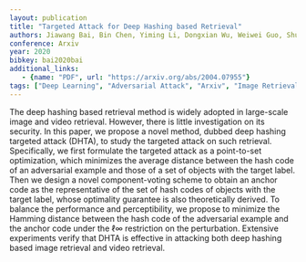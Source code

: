 ```yaml
---
layout: publication
title: "Targeted Attack for Deep Hashing based Retrieval"
authors: Jiawang Bai, Bin Chen, Yiming Li, Dongxian Wu, Weiwei Guo, Shu-tao Xia, En-hui Yang
conference: Arxiv
year: 2020
bibkey: bai2020bai
additional_links:
   - {name: "PDF", url: "https://arxiv.org/abs/2004.07955"}
tags: ["Deep Learning", "Adversarial Attack", "Arxiv", "Image Retrieval"]
---
```

The deep hashing based retrieval method is widely adopted in large-scale image and video retrieval. However, there is little investigation on its security. In this paper, we propose a novel method, dubbed deep hashing targeted attack (DHTA), to study the targeted attack on such retrieval. Specifically, we first formulate the targeted attack as a point-to-set optimization, which minimizes the average distance between the hash code of an adversarial example and those of a set of objects with the target label. Then we design a novel component-voting scheme to obtain an anchor code as the representative of the set of hash codes of objects with the target label, whose optimality guarantee is also theoretically derived. To balance the performance and perceptibility, we propose to minimize the Hamming distance between the hash code of the adversarial example and the anchor code under the ℓ∞ restriction on the perturbation. Extensive experiments verify that DHTA is effective in attacking both deep hashing based image retrieval and video retrieval.
